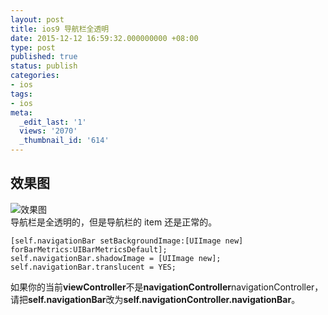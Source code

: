 ```yaml
---
layout: post
title: ios9 导航栏全透明
date: 2015-12-12 16:59:32.000000000 +08:00
type: post
published: true
status: publish
categories:
- ios
tags:
- ios
meta:
  _edit_last: '1'
  views: '2070'
  _thumbnail_id: '614'
---
```


## 效果图
![效果图](https://og5r5kasb.qnssl.com/wp-content/uploads/2015/12/1.pic_.jpg)   
导航栏是全透明的，但是导航栏的 item 还是正常的。

```
[self.navigationBar setBackgroundImage:[UIImage new] forBarMetrics:UIBarMetricsDefault];
self.navigationBar.shadowImage = [UIImage new];
self.navigationBar.translucent = YES;
```
如果你的当前**viewController**不是**navigationController**navigationController，请把**self.navigationBar**改为**self.navigationController.navigationBar**。